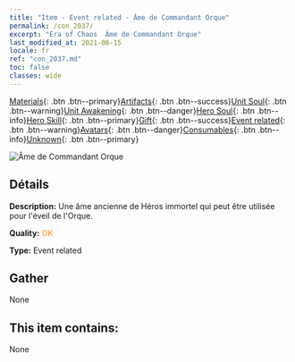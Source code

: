 ```yaml
---
title: "Item - Event related - Âme de Commandant Orque"
permalink: /con_2037/
excerpt: "Era of Chaos  Âme de Commandant Orque"
last_modified_at: 2021-06-15
locale: fr
ref: "con_2037.md"
toc: false
classes: wide
---
```

 [Materials](/ItemsFR/){: .btn .btn--primary}[Artifacts](/ItemsFR/Artifacts/){: .btn .btn--success}[Unit Soul](/ItemsFR/UnitSoul/){: .btn .btn--warning}[Unit Awakening](/ItemsFR/UnitAwakening/){: .btn .btn--danger}[Hero Soul](/ItemsFR/HeroSoul/){: .btn .btn--info}[Hero Skill](/ItemsFR/HeroSkill/){: .btn .btn--primary}[Gift](/ItemsFR/Gift/){: .btn .btn--success}[Event related](/ItemsFR/Events/){: .btn .btn--warning}[Avatars](/ItemsFR/Avatars/){: .btn .btn--danger}[Consumables](/ItemsFR/Consumables/){: .btn .btn--info}[Unknown](/ItemsFR/Unknown/){: .btn .btn--primary}

 ![Âme de Commandant Orque](/images/t/juexing_403.jpg)

## Détails
 **Description:** Une âme ancienne de Héros immortel qui peut être utilisée pour l'éveil de l'Orque.

 **Quality:** <span style="color: #FF8C00">OK</span>

 **Type:** Event related

## Gather

  None

## This item contains:

  None

